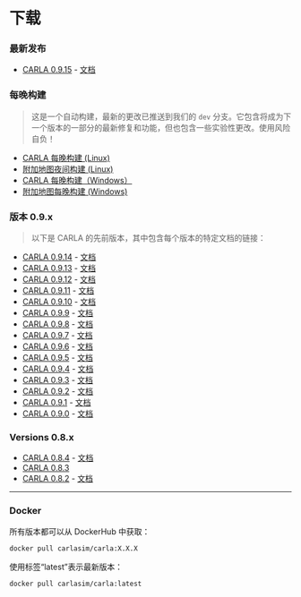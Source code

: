 # 下载

### 最新发布

- [CARLA 0.9.15](https://github.com/carla-simulator/carla/releases/tag/0.9.15/) - [文档](https://carla.readthedocs.io/en/0.9.15/)

### 每晚构建

> 这是一个自动构建，最新的更改已推送到我们的 `dev` 分支。它包含将成为下一个版本的一部分的最新修复和功能，但也包含一些实验性更改。使用风险自负！

- [CARLA 每晚构建 (Linux)](https://carla-releases.s3.eu-west-3.amazonaws.com/Linux/Dev/CARLA_Latest.tar.gz) 
- [附加地图夜间构建 (Linux)](https://carla-releases.s3.us-east-005.backblazeb2.com/Linux/Dev/AdditionalMaps_Latest.tar.gz)
- [CARLA 每晚构建（Windows）](https://carla-releases.s3.eu-west-3.amazonaws.com/Windows/Dev/CARLA_Latest.zip) 
- [附加地图每晚构建 (Windows)](https://carla-releases.s3.us-east-005.backblazeb2.com/Windows/Dev/AdditionalMaps_Latest.zip)

### 版本 0.9.x

> 以下是 CARLA 的先前版本，其中包含每个版本的特定文档的链接：

- [CARLA 0.9.14](https://github.com/carla-simulator/carla/releases/tag/0.9.14/) - [文档](https://carla.readthedocs.io/en/0.9.14/)
- [CARLA 0.9.13](https://github.com/carla-simulator/carla/releases/tag/0.9.13/) - [文档](https://carla.readthedocs.io/en/0.9.13/)
- [CARLA 0.9.12](https://github.com/carla-simulator/carla/releases/tag/0.9.12/) - [文档](https://carla.readthedocs.io/en/0.9.12/)
- [CARLA 0.9.11](https://github.com/carla-simulator/carla/releases/tag/0.9.11/) - [文档](https://carla.readthedocs.io/en/0.9.11/)
- [CARLA 0.9.10](https://github.com/carla-simulator/carla/releases/tag/0.9.10/) - [文档](https://carla.readthedocs.io/en/0.9.10/)
- [CARLA 0.9.9](https://github.com/carla-simulator/carla/releases/tag/0.9.9/) - [文档](https://carla.readthedocs.io/en/0.9.9/)
- [CARLA 0.9.8](https://github.com/carla-simulator/carla/releases/tag/0.9.8/) - [文档](https://carla.readthedocs.io/en/0.9.8/)
- [CARLA 0.9.7](https://github.com/carla-simulator/carla/releases/tag/0.9.7/) - [文档](https://carla.readthedocs.io/en/0.9.7/)
- [CARLA 0.9.6](https://github.com/carla-simulator/carla/releases/tag/0.9.6/) - [文档](https://carla.readthedocs.io/en/0.9.6/)
- [CARLA 0.9.5](https://github.com/carla-simulator/carla/releases/tag/0.9.5/) - [文档](https://carla.readthedocs.io/en/0.9.5/)
- [CARLA 0.9.4](https://github.com/carla-simulator/carla/releases/tag/0.9.4/) - [文档](https://carla.readthedocs.io/en/0.9.4/)
- [CARLA 0.9.3](https://github.com/carla-simulator/carla/releases/tag/0.9.3/) - [文档](https://carla.readthedocs.io/en/0.9.3/)
- [CARLA 0.9.2](https://github.com/carla-simulator/carla/releases/tag/0.9.2/) - [文档](https://carla.readthedocs.io/en/0.9.2/)
- [CARLA 0.9.1](https://github.com/carla-simulator/carla/releases/tag/0.9.1/) - [文档](https://carla.readthedocs.io/en/0.9.1/)
- [CARLA 0.9.0](https://github.com/carla-simulator/carla/releases/tag/0.9.0/) - [文档](https://carla.readthedocs.io/en/0.9.0/)

### Versions 0.8.x

- [CARLA 0.8.4](https://github.com/carla-simulator/carla/releases/tag/0.8.4/) - [文档](https://carla.readthedocs.io/en/0.8.4/)
- [CARLA 0.8.3](https://github.com/carla-simulator/carla/releases/tag/0.8.3/)
- [CARLA 0.8.2](https://github.com/carla-simulator/carla/releases/tag/0.8.2/) - [文档](https://carla.readthedocs.io/en/stable/)

- - -

### Docker

所有版本都可以从 DockerHub 中获取：

```sh
docker pull carlasim/carla:X.X.X
```

使用标签“latest”表示最新版本：

```sh
docker pull carlasim/carla:latest
```
